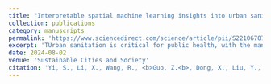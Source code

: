 ```yaml
---
title: "Interpretable spatial machine learning insights into urban sanitation challenges: A case study of human feces distribution in San Francisco"
collection: publications
category: manuscripts
permalink: 'https://www.sciencedirect.com/science/article/pii/S2210670724005201?via%3Dihub'
excerpt: 'TUrban sanitation is critical for public health, with the management of human feces presenting significant challenges in growing urban areas. While prior research has concentrated on the health impacts of fecal contaminants, the spatial distribution and determinants of open defecation in urban contexts have received less attention. To address these gaps, this study proposed an interpretable spatial machine learning framework integrating Geographically Weighted Random Forest (GW-RF) and SHapley Additive exPlanations (SHAP) analysis to reveal the complex spatial heterogeneity and factors influencing feces density in cities, taking San Francisco as a case study. Our findings highlight that homelessness, population density, and building density are critical drivers of feces distribution. Importantly, higher restroom density was linked to increased feces density, underscoring the need for urban planning to focus on improving restroom accessibility rather than merely increasing their number. Additionally, our research suggests that green spaces serve as a mitigating factor, indicating that enhancing urban greenery could be an effective strategy for addressing sanitation challenges. This study not only offers insights into San Francisco’s urban sanitation management but also provides practical implications for urban development strategies globally, advocating for targeted, evidence-based interventions to foster healthier and more sustainable cities.'
date: 2024-08-02
venue: 'Sustainable Cities and Society'
citation: 'Yi, S., Li, X., Wang, R., <b>Guo, Z.<b>, Dong, X., Liu, Y., & Xu, Q. (2024). Interpretable spatial machine learning insights into urban sanitation challenges: A case study of human feces distribution in San Francisco. Sustainable Cities and Society, 113, 105695.'
---
```



